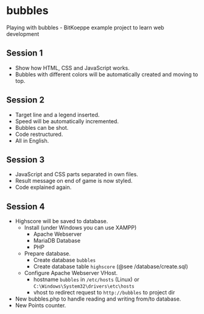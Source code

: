 # bubbles
Playing with bubbles - BitKoeppe example project to learn web development

## Session 1
- Show how HTML, CSS and JavaScript works.
- Bubbles with different colors will be automatically created and moving to top.

## Session 2
- Target line and a legend inserted.
- Speed will be automatically incremented.
- Bubbles can be shot.
- Code restructured.
- All in English.

## Session 3
- JavaScript and CSS parts separated in own files.
- Result message on end of game is now styled.
- Code explained again.

## Session 4
- Highscore will be saved to database.
  - Install (under Windows you can use XAMPP)
    - Apache Webserver
    - MariaDB Database
    - PHP
  - Prepare database.
    - Create database `bubbles`
    - Create database table `highscore` (@see /database/create.sql)
  - Configure Apache Webserver VHost.
    - hostname `bubbles` in `/etc/hosts` (Linux) or `C:\Windows\System32\drivers\etc\hosts`
    - vhost to redirect request to `http://bubbles` to project dir
- New bubbles.php to handle reading and writing from/to database.
- New Points counter.